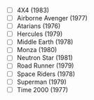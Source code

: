 - [ ] 4X4 (1983)
- [ ] Airborne Avenger (1977)
- [ ] Atarians (1976)
- [ ] Hercules (1979)
- [ ] Middle Earth (1978)
- [ ] Monza (1980)
- [ ] Neutron Star (1981)
- [ ] Road Runner (1979)
- [ ] Space Riders (1978)
- [ ] Superman (1979)
- [ ] Time 2000 (1977)
